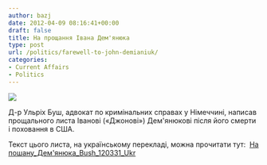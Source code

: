 ```yaml
---
author: bazj
date: 2012-04-09 08:16:41+00:00
draft: false
title: На прощання Івана Дем'янюка
type: post
url: /politics/farewell-to-john-demianiuk/
categories:
- Current Affairs
- Politics
---
```


[![](http://www.ozeukes.com/wp-content/uploads/2012/04/John_Demianiuk_2010_thumb.jpg)
](http://www.ozeukes.com/wp-content/uploads/2012/04/John_Demianiuk_2010_thumb.jpg)

Д-р Ульріх Буш, адвокат по кримінальних справах у Німеччині, написав прощального листа Іванові («Джонові») Дем'янюкові після його смерти і поховання в США.

Текст цього листа, на українському перекладі, можна прочитати тут:  [На пошану_Дем'янюка_Bush_120331_Ukr](http://www.ozeukes.com/wp-content/uploads/2012/04/На-пошану_Демянюка_Bush_120331_Ukr.pdf)
